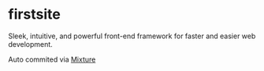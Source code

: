 # firstsite

Sleek, intuitive, and powerful front-end framework for faster and easier web development.

Auto commited via [Mixture](http://mixture.io)